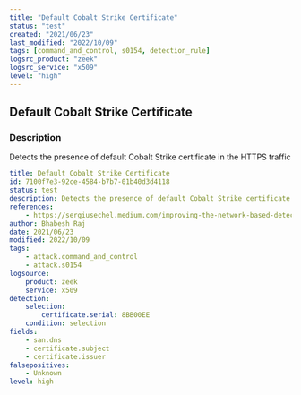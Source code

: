 ```yaml
---
title: "Default Cobalt Strike Certificate"
status: "test"
created: "2021/06/23"
last_modified: "2022/10/09"
tags: [command_and_control, s0154, detection_rule]
logsrc_product: "zeek"
logsrc_service: "x509"
level: "high"
---
```


## Default Cobalt Strike Certificate

### Description

Detects the presence of default Cobalt Strike certificate in the HTTPS traffic

```yml
title: Default Cobalt Strike Certificate
id: 7100f7e3-92ce-4584-b7b7-01b40d3d4118
status: test
description: Detects the presence of default Cobalt Strike certificate in the HTTPS traffic
references:
    - https://sergiusechel.medium.com/improving-the-network-based-detection-of-cobalt-strike-c2-servers-in-the-wild-while-reducing-the-6964205f6468
author: Bhabesh Raj
date: 2021/06/23
modified: 2022/10/09
tags:
    - attack.command_and_control
    - attack.s0154
logsource:
    product: zeek
    service: x509
detection:
    selection:
        certificate.serial: 8BB00EE
    condition: selection
fields:
    - san.dns
    - certificate.subject
    - certificate.issuer
falsepositives:
    - Unknown
level: high

```
